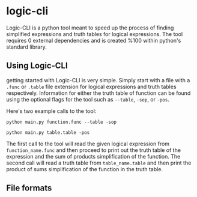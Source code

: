 # logic-cli

Logic-CLI is a python tool meant to speed up the process of finding simplified expressions and truth tables for logical
expressions. The tool requires 0 external dependencies and is created %100 within python's standard library.

## Using Logic-CLI

getting started with Logic-CLI is very simple. Simply start with a file with a `.func` or `.table` file extension for
logical expressions and truth tables respectively. Information for either the truth table of function can be found using
the optional flags for the tool such as `--table`, `-sop`, or `-pos`.

Here's two example calls to the tool:

```python main.py function.func --table -sop```

```python main.py table.table -pos```

The first call to the tool will read the given logical expression from `function_name.func` and then proceed to print out the
truth table of the expression and the sum of products simplification of the function. The second call will read a truth
table from `table_name.table` and then print the product of sums simplification of the function in the truth table.

## File formats

